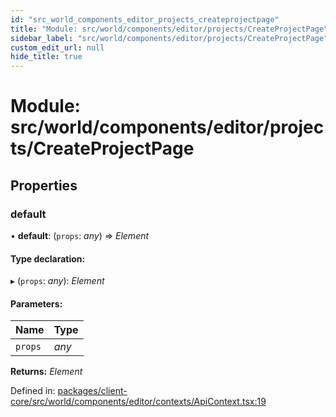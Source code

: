 ```yaml
---
id: "src_world_components_editor_projects_createprojectpage"
title: "Module: src/world/components/editor/projects/CreateProjectPage"
sidebar_label: "src/world/components/editor/projects/CreateProjectPage"
custom_edit_url: null
hide_title: true
---
```


# Module: src/world/components/editor/projects/CreateProjectPage

## Properties

### default

• **default**: (`props`: *any*) => *Element*

#### Type declaration:

▸ (`props`: *any*): *Element*

#### Parameters:

Name | Type |
:------ | :------ |
`props` | *any* |

**Returns:** *Element*

Defined in: [packages/client-core/src/world/components/editor/contexts/ApiContext.tsx:19](https://github.com/xr3ngine/xr3ngine/blob/673ad6a5f/packages/client-core/src/world/components/editor/contexts/ApiContext.tsx#L19)
